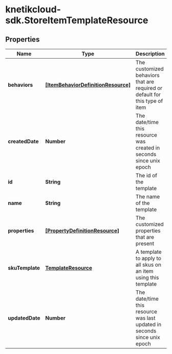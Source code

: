 # knetikcloud-sdk.StoreItemTemplateResource

## Properties
Name | Type | Description | Notes
------------ | ------------- | ------------- | -------------
**behaviors** | [**[ItemBehaviorDefinitionResource]**](ItemBehaviorDefinitionResource.md) | The customized behaviors that are required or default for this type of item | [optional] 
**createdDate** | **Number** | The date/time this resource was created in seconds since unix epoch | [optional] 
**id** | **String** | The id of the template | [optional] 
**name** | **String** | The name of the template | 
**properties** | [**[PropertyDefinitionResource]**](PropertyDefinitionResource.md) | The customized properties that are present | [optional] 
**skuTemplate** | [**TemplateResource**](TemplateResource.md) | A template to apply to all skus on an item using this template | [optional] 
**updatedDate** | **Number** | The date/time this resource was last updated in seconds since unix epoch | [optional] 


